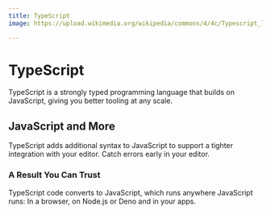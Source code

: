 ```yaml
---
title: TypeScript
image: https://upload.wikimedia.org/wikipedia/commons/4/4c/Typescript_logo_2020.svg

---
```

# TypeScript

TypeScript is a strongly typed programming language that builds on JavaScript, giving you better tooling at any scale.

## JavaScript and More

TypeScript adds additional syntax to JavaScript to support a tighter integration with your editor. Catch errors early in your editor.

### A Result You Can Trust

TypeScript code converts to JavaScript, which runs anywhere JavaScript runs: In a browser, on Node.js or Deno and in your apps.